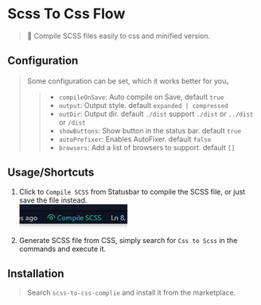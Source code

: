 # Scss To Css Flow
> 💠 Compile SCSS files easily to css and minified version.
## Configuration
> Some configuration can be set, which it works better for you。
>> - `compileOnSave`: Auto compile on Save, default `true`
>> - `output`: Output style. default `expanded | compressed`
>> - `outDir`: Output dir. default `./dist` support `./dist`  or `../dist` or `/dist`
>> - `showButtons`: Show button in the status bar. default `true`
>> - `autoPrefixer`: Enables AutoFixer. default `false`
>> - `browsers`: Add a list of browsers to support. default `[]`
## Usage/Shortcuts
1. Click to `Compile SCSS` from Statusbar to compile the SCSS file, or just save the file instead. <br>
![Statusbar control](./images/usage.png)
2. Generate SCSS file from CSS, simply search for `Css to Scss` in the commands and execute it.

## Installation
> Search `scss-to-css-complie` and install it from the marketplace.